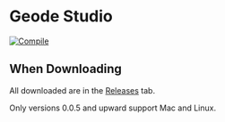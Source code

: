 # Geode Studio
[![Compile](https://github.com/GDMod-Development/App/actions/workflows/package.yml/badge.svg)](https://github.com/GDMod-Development/App/actions/workflows/package.yml)
## When Downloading
All downloaded are in the [Releases](https://github.com/GDMod-Development/App/releases) tab.

Only versions 0.0.5 and upward support Mac and Linux.
